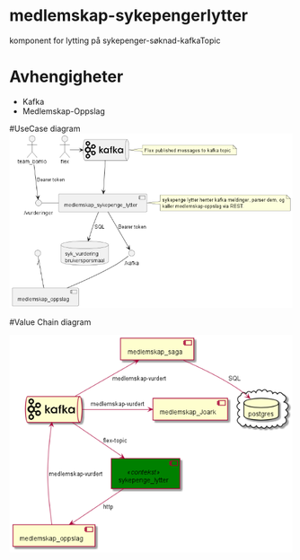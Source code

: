 # medlemskap-sykepengerlytter
komponent for lytting på sykepenger-søknad-kafkaTopic

# Avhengigheter
* Kafka
* Medlemskap-Oppslag

#UseCase diagram
![usecase](./plantUml/usecase.png)


#Value Chain diagram

![valuechain](./plantUml/valueChain.png)